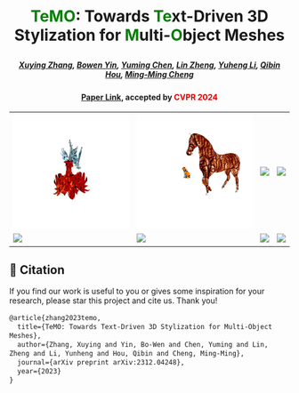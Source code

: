 # <p align="center"> <font color=#008000>TeMO</font>: Towards <font color=#008000>Te</font>xt-Driven 3D Stylization for <font color=#008000>M</font>ulti-<font color=#008000>O</font>bject Meshes </p>

#####  <p align="center"> [Xuying Zhang](https://zhangxuying1004.github.io), [Bowen Yin](https://scholar.google.com/citations?hl=zh-CN&user=xr_FRrEAAAAJ), [Yuming Chen](https://scholar.google.com/citations?user=EweNbRAAAAAJ&hl=zh-CN), [Lin Zheng](https://scholar.google.com/citations?user=aCKl1R0AAAAJ&hl=zh-CN), [Yuheng Li](), [Qibin Hou](https://scholar.google.com/citations?user=fF8OFV8AAAAJ&hl=zh-CN), [Ming-Ming Cheng](https://scholar.google.com/citations?user=huWpVyEAAAAJ&hl=zh-CN)</p>

#### <p align="center"> [Paper Link](https://arxiv.org/pdf/2312.04248.pdf), accepted by <font color=#dd0000>CVPR 2024</font></p>


<table class="gif_table">
  <tbody>
    <tr>
     <td class="gif_td1"><img src="images/a-fire-dragon-an-ice-dragon.gif" width="224"/></td>
     <td class="gif_td2"><img src="images/A garfield cat and a brown horse.gif" width="224"/></td>
     <td class="gif_td3"><img src="images/a wicker vase and a candle in jeans.gif.gif" width="224"/></td>
     <td class="gif_td4"><img src="images/superman-ice-whale-fire-dragon.gif" width="224"/></td>
   </tr>
    <tr>
     <td class="gif_td1"><img src="images/A ginger cat is sitting on a grey leather sofa.gif" width="224"/></td>
     <td class="gif_td2"><img src="images/The batman is laying on a brick bed.gif" width="224"/></td>
     <td class="gif_td3"><img src="images/A brown squirrel is sitting on a bark chair.gif" width="224"/></td>
     <td class="gif_td4"><img src="images/A blue steel lamp and a cactus vase are placed on a wood table.gif" width="224"/></td>
   </tr>
  </tbody>
</table>


## 📖 Citation

If you find our work is useful to you or gives some inspiration for your research, please star this project and cite us. Thank you!

```
@article{zhang2023temo,
  title={TeMO: Towards Text-Driven 3D Stylization for Multi-Object Meshes},
  author={Zhang, Xuying and Yin, Bo-Wen and Chen, Yuming and Lin, Zheng and Li, Yunheng and Hou, Qibin and Cheng, Ming-Ming},
  journal={arXiv preprint arXiv:2312.04248},
  year={2023}
}
```
